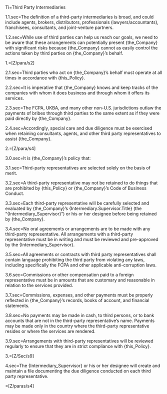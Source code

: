 Ti=Third Party Intermediaries

1.1.sec=The definition of a third-party intermediaries is broad, and could include agents, brokers, distributors, professionals (lawyers/accountants), franchisees, consultants, and joint-venture partners.

1.2.sec=While use of third parties can help us reach our goals, we need to be aware that these arrangements can potentially present {the_Company} with significant risks because {the_Company} cannot as easily control the actions taken by third parties on {the_Company}’s behalf.

1.=[Z/para/s2]

2.1.sec=Third parties who act on {the_Company}’s behalf must operate at all times in accordance with {this_Policy}.

2.2.sec=It is imperative that {the_Company} knows and keep tracks of the companies with whom it does business and through whom it offers its services.

2.3.sec=The FCPA, UKBA, and many other non-U.S. jurisdictions outlaw the payments of bribes through third parties to the same extent as if they were paid directly by {the_Company}.

2.4.sec=Accordingly, special care and due diligence must be exercised when retaining consultants, agents, and other third party representatives to assist {the_Company}.

2.=[Z/para/s4]

3.0.sec=It is {the_Company}’s policy that:

3.1.sec=Third-party representatives are selected solely on the basis of merit.

3.2.sec=A third-party representative may not be retained to do things that are prohibited by {this_Policy} or {the_Company}’s Code of Business Conduct.

3.3.sec=Each third-party representative will be carefully selected and evaluated by {the_Company}’s {Intermediary.Supervisor.Title} (the “{Intermediary_Supervisor}”) or his or her designee before being retained by {the_Company}.

3.4.sec=No oral agreements or arrangements are to be made with any third-party representative.  All arrangements with a third-party representative must be in writing and must be reviewed and pre-approved by the {Intermediary_Supervisor}.

3.5.sec=All agreements or contracts with third party representatives shall contain language prohibiting the third party from violating any laws, including specifically the FCPA and other applicable anti-corruption laws.

3.6.sec=Commissions or other compensation paid to a foreign representative must be in amounts that are customary and reasonable in relation to the services provided.

3.7.sec=Commissions, expenses, and other payments must be properly reflected in {the_Company}’s records, books of account, and financial statements.

3.8.sec=No payments may be made in cash, to third persons, or to bank accounts that are not in the third-party representative’s name. Payments may be made only in the country where the third-party representative resides or where the services are rendered.

3.9.sec=Arrangements with third-party representatives will be reviewed regularly to ensure that they are in strict compliance with {this_Policy}.

3.=[Z/Sec/s9]

4.sec=The {Intermediary_Supervisor} or his or her designee will create and maintain a file documenting the due diligence conducted on each third party representative.

=[Z/paras/s4]